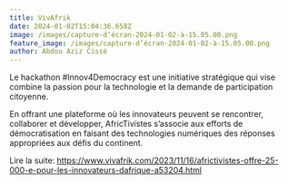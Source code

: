 ```yaml
---
title: VivAfrik
date: 2024-01-02T15:04:36.658Z
image: /images/capture-d’écran-2024-01-02-à-15.05.00.png
feature_image: /images/capture-d’écran-2024-01-02-à-15.05.00.png
author: Abdou Aziz Cissé
---
```

Le hackathon #Innov4Democracy est une initiative stratégique qui vise combine la passion pour la technologie et la demande de participation citoyenne. 

En offrant une plateforme où les innovateurs peuvent se rencontrer, collaborer et développer, AfricTivistes s’associe aux efforts de démocratisation en faisant des technologies numériques des réponses appropriées aux défis du continent. 



Lire la suite: https://www.vivafrik.com/2023/11/16/africtivistes-offre-25-000-e-pour-les-innovateurs-dafrique-a53204.html